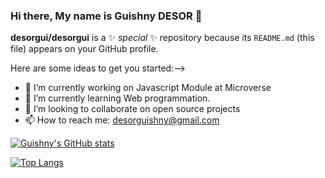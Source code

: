 ### Hi there, My name is Guishny DESOR 👋

**desorgui/desorgui** is a ✨ _special_ ✨ repository because its `README.md` (this file) appears on your GitHub profile.

Here are some ideas to get you started:-->

- 🔭 I’m currently working on Javascript Module at Microverse
- 🌱 I’m currently learning Web programmation.
- 👯 I’m looking to collaborate on open source projects
- 📫 How to reach me: desorguishny@gmail.com

<!--
- 🤔 I’m looking for help with ...
- 💬 Ask me about ...
- 😄 Pronouns: ...
- ⚡ Fun fact: ...
-->

[![Guishny's GitHub stats](https://github-readme-stats.vercel.app/api?username=desorgui&hide=stars)](https://github.com/desorgui/github-readme-stats)

[![Top Langs](https://github-readme-stats.vercel.app/api/top-langs/?username=desorgui&layout=compact)](https://github.com/desorgui/github-readme-stats)

